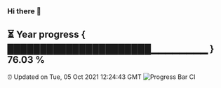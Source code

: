 ### Hi there 👋
⏳ Year progress { ██████████████████████▁▁▁▁▁▁▁▁ } 76.03 %
---
⏰ Updated on Tue, 05 Oct 2021 12:24:43 GMT
![Progress Bar CI](https://github.com/liununu/liununu/workflows/Progress%20Bar%20CI/badge.svg)
